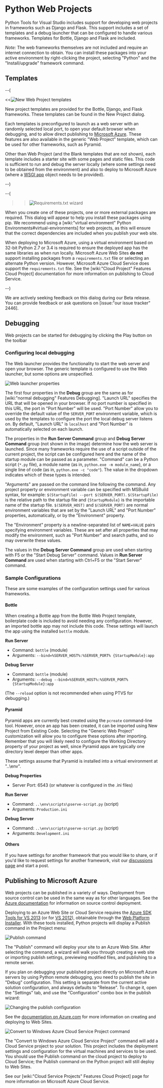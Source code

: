Python Web Projects
===================

Python Tools for Visual Studio includes support for developing web projects in frameworks such as Django and Flask.
This support includes a set of templates and a debug launcher that can be configured to handle various frameworks.
Templates for Bottle, Django and Flask are included.

*Note:* The web frameworks themselves are not included and require an internet connection to obtain.
You can install these packages into your active environment by right-clicking the project, selecting "Python" and the "Install/upgrade" framework command.

Templates
---------

--(

<<![New Web Project templates](Images/NewProjectWeb.png)

New project templates are provided for the Bottle, Django, and Flask frameworks.
These templates can be found in the New Project dialog.

Each templates is preconfigured to launch as a web server with an randomly selected local port, to open your default browser when debugging, and to allow direct publishing to [Microsoft Azure](http://www.azure.com).
These features are also available in the generic "Web Project" template, which can be used for other frameworks, such as Pyramid.

Other than Web Project (and the Blank templates that are not shown), each template includes a starter site with some pages and static files.
This code is sufficient to run and debug the server locally (where some settings need to be obtained from the environment) and also to deploy to Microsoft Azure (where a [WSGI app](http://www.python.org/dev/peps/pep-3333/) object needs to be provided).

--)

--(

>>![Requirements.txt wizard](Images/RequirementsTxtWizard.png)

When you create one of these projects, one or more external packages are required.
This dialog will appear to help you install these packages using pip.
We recommend using a [wiki:"virtual environment" Python Environments#virtual-environments] for web projects, as this will ensure that the correct dependencies are included when you publish your web site.

When deploying to Microsoft Azure, using a virtual environment based on 32-bit Python 2.7 or 3.4 is required to ensure the deployed app has the same libraries as when run locally.
Microsoft Azure Web Sites **do not** support installing packages from a `requirements.txt` file or selecting an alternate Python version.
However, Microsoft Azure Cloud Service does support the `requirements.txt` file.
See the [wiki:"Cloud Project" Features Cloud Project] documentation for more information on publishing to Cloud Service.

--)

We are actively seeking feedback on this dialog during our Beta release.
You can provide feedback or ask questions on [issue:"our issue tracker" 2446].

Debugging
---------

Web projects can be started for debugging by clicking the Play button on the toolbar

### Configuring local debugging

The Web launcher provides the functionality to start the web server and open your browser.
The generic template is configured to use the Web launcher, but some options are unspecified.

![Web launcher properties](Images/WebLauncherProperties.png)

The first four properties in the **Debug** group are the same as for [wiki:"normal debugging" Features Debugging].
"Launch URL" specifies the URL that will be opened in your browser.
If no port number is specified in this URL, the port in "Port Number" will be used.
"Port Number" allow you to override the default value of the `SERVER_PORT` environment variable, which is used by the templates to configure the port the local debug server listens on.
By default, "Launch URL" is `localhost` and "Port Number" is automatically selected on each launch.

The properties in the **Run Server Command** group and **Debug Server Command** group (not shown in the image) determine how the web server is launched.
Since many frameworks require the use of a script outside of the current project, the script can be configured here and the name of the startup module can be passed as a parameter.
"Command" can be a Python script (`*.py` file), a module name (as in, `python.exe -m module_name`), or a single line of code (as in, `python.exe -c "code"`).
The value in the dropdown indicates which of these types is intended.

"Arguments" are passed on the command line following the command.
Any project property or environment variable can be specified with MSBuild syntax, for example: `$(StartupFile) --port $(SERVER_PORT)`.
`$(StartupFile)` is the relative path to the startup file and `{StartupModule}` is the importable name of the startup file.
`$(SERVER_HOST)` and `$(SERVER_PORT)` are normal environment variables that are set by the "Launch URL" and "Port Number" properties, automatically, or by the "Environment" property.

The "Environment" property is a newline-separated list of `NAME=VALUE` pairs specifying environment variables.
These are set after all properties that may modify the environment, such as "Port Number" and search paths, and so may overwrite these values.

The values in the **Debug Server Command** group are used when starting with F5 or the "Start Debug Server" command.
Values in **Run Server Command** are used when starting with Ctrl+F5 or the "Start Server" command.

### Sample Configurations

These are some examples of the configuration settings used for various frameworks.

#### Bottle

When creating a Bottle app from the Bottle Web Project template, boilerplate code is included to avoid needing any configuration.
However, an imported bottle app may not include this code.
These settings will launch the app using the installed `bottle` module.

**Run Server**

* Command: `bottle` (module)
* Arguments: `--bind=%SERVER_HOST%:%SERVER_PORT% {StartupModule}:app`

**Debug Server**

* Command: `bottle` (module)
* Arguments: `--debug --bind=%SERVER_HOST%:%SERVER_PORT% {StartupModule}:app`

(The `--reload` option is not recommended when using PTVS for debugging.)

#### Pyramid

Pyramid apps are currently best created using the `pcreate` command-line tool.
However, once an app has been created, it can be imported using New Project from Existing Code.
Selecting the "Generic Web Project" customization will allow you to configure these options after importing.
Remember that you will likely need to configure the Working Directory property of your project as well, since Pyramid apps are typically one directory level deeper than other apps.

These settings assume that Pyramid is installed into a virtual environment at "..\env".

**Debug Properties**

* Server Port: 6543 (or whatever is configured in the .ini files)

**Run Server**

* Command: `..\env\scripts\pserve-script.py` (script)
* Arguments: `Production.ini`

**Debug Server**

* Command: `..\env\scripts\pserve-script.py` (script)
* Arguments: `Development.ini`

#### Others

If you have settings for another framework that you would like to share, or if you'd like to request settings for another framework, visit our [discussions page](https://pytools.codeplex.com/discussions) and start a post.

Publishing to Microsoft Azure
-----------------------------

Web projects can be published in a variety of ways.
Deployment from source control can be used in the same way as for other languages.
See the [Azure documentation](http://azure.microsoft.com/en-us/documentation/articles/web-sites-publish-source-control/) for information on source control deployment.

Deploying to an Azure Web Site or Cloud Service requires the [Azure SDK Tools for VS 2013](http://go.microsoft.com/fwlink/p/?linkid=323510) (or for [VS 2012](http://go.microsoft.com/fwlink/p/?linkid=323511)), obtainable through the [Web Platform Installer](http://www.microsoft.com/web/downloads/platform.aspx).
With these tools installed, Python projects will display a Publish command in the Project menu:

![Publish command](Images/WebPublishMenu.png)

The "Publish" command will deploy your site to an Azure Web Site.
After selecting the command, a wizard will walk you through creating a web site or importing publish settings, previewing modified files, and publishing to a remote server.

If you plan on debugging your published project directly on Microsoft Azure servers by using Python remote debugging, you need to publish the site in "Debug" configuration. This setting is separate from the current active solution configuration, and always defaults to "Release". To change it, open the "Settings" tab, and use the "Configuration" combo box in the publish wizard:

![Changing the publish configuration](Images/WebPublishConfig.png)

See the [documentation on Azure.com](http://azure.microsoft.com/en-us/documentation/services/web-sites/#python) for more information on creating and deploying to Web Sites.

![Convert to Windows Azure Cloud Service Project command](Images/WebConvertMenu.png)

The "Convert to Windows Azure Cloud Service Project" command will add a Cloud Service project to your solution.
This project includes the deployment settings and configuration for the virtual machines and services to be used.
You should use the Publish command on the cloud project to deploy to Cloud Service; the Publish command on the Python project will still deploy to Web Sites.

See our [wiki:"Cloud Service Projects" Features Cloud Project] page for more information on Microsoft Azure Cloud Service.

